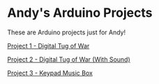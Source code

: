 # Andy's Arduino Projects
These are Arduino projects just for Andy!

[Project 1 - Digital Tug of War](Project%2001%20-%20Digital%20Tug%20of%20War/Readme.md)

[Project 2 - Digital Tug of War (With Sound)](Project%2002%20-%20Digital%20Tug%20of%20War%20with%20Sound/Readme.md)

[Project 3 - Keypad Music Box](Project%2003%20-%20Keypad%20Music%20Box/Readme.md)
